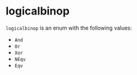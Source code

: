<!-- This is an automatically generated file. Do not edit it manually. -->

# logicalbinop

`logicalbinop` is an enum with the following values:


- `And`
- `Or`
- `Xor`
- `NEqv`
- `Eqv`